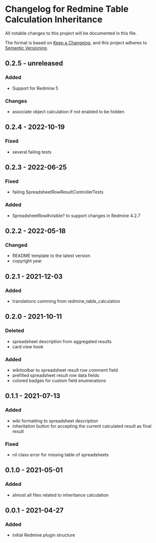 # Changelog for Redmine Table Calculation Inheritance

All notable changes to this project will be documented in this file.

The format is based on [Keep a Changelog](https://keepachangelog.com/en/1.0.0/),
and this project adheres to [Semantic Versioning](https://semver.org/spec/v2.0.0.html).

## 0.2.5 - unreleased

### Added

* Support for Redmine 5

### Changes

* associate object calculation if not enabled to be hidden

## 0.2.4 - 2022-10-19

### Fixed

* several failing tests

## 0.2.3 - 2022-06-25

### Fixed

* failing SpreadsheetRowResultControllerTests

### Added

* SpreadsheetRow#visible? to support changes in Redmine 4.2.7

## 0.2.2 - 2022-05-18

### Changed

* README template to the latest version
* copyright year

## 0.2.1 - 2021-12-03

### Added

* translations comming from redmine_table_calculation

## 0.2.0 - 2021-10-11

### Deleted

* spreadsheet description from aggregated results
* card view hook

### Added

* wikitoolbar to spreadsheet result row comment field
* prefilled spreadsheet result row data fields
* colored badges for custom field enumerations

## 0.1.1 - 2021-07-13

### Added

* wiki formatting to spreadsheet description
* inheritation button for accepting the current calculated result as final result

### Fixed

* nil class error for missing table of spreadsheets

## 0.1.0 - 2021-05-01

### Added

* almost all files related to inheritance calculation

## 0.0.1 - 2021-04-27

### Added

* initial Redmine plugin structure
